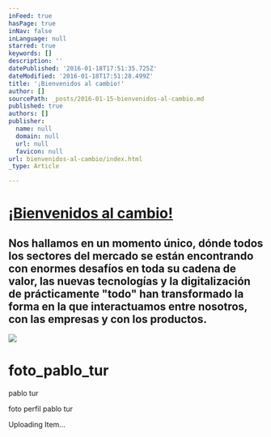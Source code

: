 ```yaml
---
inFeed: true
hasPage: true
inNav: false
inLanguage: null
starred: true
keywords: []
description: ''
datePublished: '2016-01-18T17:51:35.725Z'
dateModified: '2016-01-18T17:51:28.499Z'
title: '¡Bienvenidos al cambio!'
author: []
sourcePath: _posts/2016-01-15-bienvenidos-al-cambio.md
published: true
authors: []
publisher:
  name: null
  domain: null
  url: null
  favicon: null
url: bienvenidos-al-cambio/index.html
_type: Article

---
```

# 

# [¡Bienvenidos al cambio!][0]

## Nos hallamos en un momento único, dónde todos los sectores del mercado se están encontrando con enormes desafíos en toda su cadena de valor, las nuevas tecnologías y la digitalización de prácticamente "todo" han transformado la forma en la que interactuamos entre nosotros, con las empresas y con los productos.
![](https://imgflo.herokuapp.com/graph/vahj1ThiexotieMo/5ea33b92029f6255ad88bccd2d2ddea1/passthrough.jpg?height=225&input=https%3A%2F%2Fs3-us-west-2.amazonaws.com%2Fthe-grid-img%2Fp%2F52447784136d34f9ce81575b15ec035fe330480b.jpg&width=250)

# foto\_pablo\_tur

pablo tur

foto perfil pablo tur

Uploading Item...

[0]: null